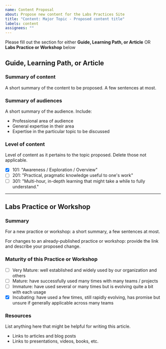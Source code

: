 ```yaml
---
name: Content Proposal
about: Propose new content for the Labs Practices Site
title: "Content: Major Topic - Proposed content title"
labels: content
assignees: ""
---
```


Please fill out the section for either **Guide, Learning Path, or Article** OR **Labs Practice or Workshop** below

## Guide, Learning Path, or Article

### Summary of content

A short summary of the content to be proposed. A few sentences at most.

### Summary of audiences

A short summary of the audience. Include:

- Professional area of audience
- General expertise in their area
- Expertise in the particular topic to be discussed

### Level of content

Level of content as it pertains to the topic proposed. Delete those not applicable.

- [x] 101: "Awareness / Exploration / Overview"
- [ ] 201: "Practical, pragmatic knowledge useful to one's work"
- [ ] 301: "Multi-hour, in-depth learning that might take a while to fully understand."

---

## Labs Practice or Workshop

### Summary

For a new practice or workshop: a short summary, a few sentences at most.

For changes to an already-published practice or workshop: provide the link and describe your proposed change.

### Maturity of this Practice or Workshop

- [ ] Very Mature: well established and widely used by our organization and others
- [ ] Mature: have successfully used many times with many teams / projects
- [ ] Immature: have used several or many times but is evolving quite a bit with each usage
- [x] Incubating: have used a few times, still rapidly evolving, has promise but unsure if generally applicable across many teams

### Resources

List anything here that might be helpful for writing this article.

- Links to articles and blog posts
- Links to presentations, videos, books, etc.
